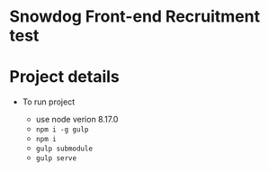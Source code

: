 # Snowdog Front-end Recruitment test

# Project details
* To run project

  * use node verion 8.17.0
  * `npm i -g gulp`
  * `npm i`
  * `gulp submodule`
  * `gulp serve`

